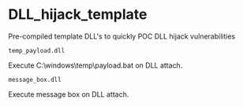 # DLL_hijack_template
Pre-compiled template DLL's to quickly POC DLL hijack vulnerabilities

    temp_payload.dll
 
Execute C:\windows\temp\payload.bat on DLL attach.

    message_box.dll

Execute message box on DLL attach.
